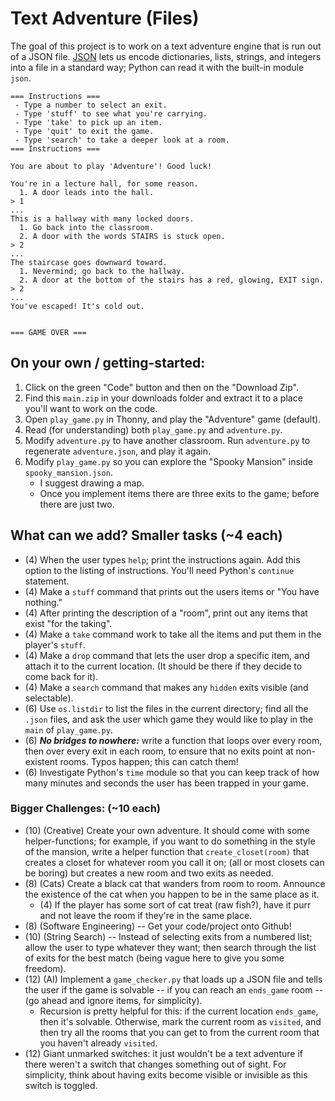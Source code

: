 # Text Adventure (Files)

The goal of this project is to work on a text adventure engine that is run out of a JSON file. [JSON](https://www.json.org/json-en.html) lets us encode dictionaries, lists, strings, and integers into a file in a standard way; Python can read it with the built-in module ``json``.

```
=== Instructions ===
 - Type a number to select an exit.
 - Type 'stuff' to see what you're carrying.
 - Type 'take' to pick up an item.
 - Type 'quit' to exit the game.
 - Type 'search' to take a deeper look at a room.
=== Instructions ===

You are about to play 'Adventure'! Good luck!

You're in a lecture hall, for some reason.
  1. A door leads into the hall.
> 1
...
This is a hallway with many locked doors.
  1. Go back into the classroom.
  2. A door with the words STAIRS is stuck open.
> 2
...
The staircase goes downward toward.
  1. Nevermind; go back to the hallway.
  2. A door at the bottom of the stairs has a red, glowing, EXIT sign.
> 2
...
You've escaped! It's cold out.


=== GAME OVER ===
```

## On your own / getting-started:

1. Click on the green "Code" button and then on the "Download Zip".
2. Find this ``main.zip`` in your downloads folder and extract it to a place you'll want to work on the code.
3. Open ``play_game.py`` in Thonny, and play the "Adventure" game (default).
4. Read (for understanding) both ``play_game.py`` and ``adventure.py``.
5. Modify ``adventure.py`` to have another classroom. Run ``adventure.py`` to regenerate ``adventure.json``, and play it again.
6. Modify ``play_game.py`` so you can explore the "Spooky Mansion" inside ``spooky_mansion.json``.
    - I suggest drawing a map.
    - Once you implement items there are three exits to the game; before there are just two.

## What can we add? Smaller tasks (~4 each)

- (4) When the user types ``help``; print the instructions again. Add this option to the listing of instructions. You'll need Python's ``continue`` statement.
- (4) Make a ``stuff`` command that prints out the users items or "You have nothing."
- (4) After printing the description of a "room", print out any items that exist "for the taking".
- (4) Make a ``take`` command work to take all the items and put them in the player's ``stuff``.
- (4) Make a ``drop`` command that lets the user drop a specific item, and attach it to the current location. (It should be there if they decide to come back for it).
- (4) Make a ``search`` command that makes any ``hidden`` exits visible (and selectable).
- (6) Use ``os.listdir`` to list the files in the current directory; find all the ``.json`` files, and ask the user which game they would like to play in the ``main`` of ``play_game.py``.
- (6) ***No bridges to nowhere:*** write a function that loops over every room, then over every exit in each room, to ensure that no exits point at non-existent rooms. Typos happen; this can catch them!
- (6) Investigate Python's ``time`` module so that you can keep track of how many minutes and seconds the user has been trapped in your game.

### Bigger Challenges: (~10 each)

- (10) (Creative) Create your own adventure. It should come with some helper-functions; for example, if you want to do something in the style of the mansion, write a helper function that ``create_closet(room)`` that creates a closet for whatever room you call it on; (all or most closets can be boring) but creates a new room and two exits as needed.
- (8) (Cats) Create a black cat that wanders from room to room. Announce the existence of the cat when you happen to be in the same place as it.
    - (4) If the player has some sort of cat treat (raw fish?), have it purr and not leave the room if they're in the same place.
- (8) (Software Engineering) -- Get your code/project onto Github! 
- (10) (String Search) -- Instead of selecting exits from a numbered list; allow the user to type whatever they want; then search through the list of exits for the best match (being vague here to give you some freedom).
- (12) (AI) Implement a ``game_checker.py`` that loads up a JSON file and tells the user if the game is solvable -- if you can reach an ``ends_game`` room -- (go ahead and ignore items, for simplicity). 
    - Recursion is pretty helpful for this: if the current location ``ends_game``, then it's solvable. Otherwise, mark the current room as ``visited``, and then try all the rooms that you can get to from the current room that you haven't already ``visited``.
- (12) Giant unmarked switches: it just wouldn't be a text adventure if there weren't a switch that changes something out of sight. For simplicity, think about having exits become visible or invisible as this switch is toggled.